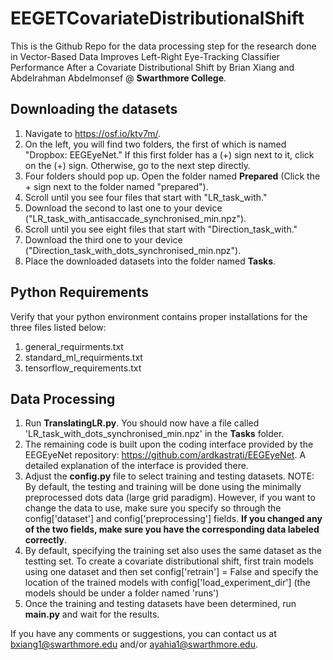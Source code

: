 # EEGETCovariateDistributionalShift

This is the Github Repo for the data processing step for the research done in Vector-Based Data Improves Left-Right
Eye-Tracking Classifier Performance After a Covariate Distributional Shift by Brian Xiang and Abdelrahman Abdelmonsef @ **Swarthmore College**. 

## Downloading the datasets

1. Navigate to https://osf.io/ktv7m/. 
2. On the left, you will find two folders, the first of which is named "Dropbox: EEGEyeNet." If this first folder has a (+) sign next to it, click on the (+) sign. Otherwise, go to the next step directly. 
3. Four folders should pop up. Open the folder named **Prepared** (Click the + sign next to the folder named "prepared"). 
4. Scroll until you see four files that start with "LR_task_with."
5. Download the second to last one to your device ("LR_task_with_antisaccade_synchronised_min.npz").
6. Scroll until you see eight files that start with "Direction_task_with."
5. Download the third one to your device ("Direction_task_with_dots_synchronised_min.npz").
7. Place the downloaded datasets into the folder named **Tasks**.

## Python Requirements

Verify that your python environment contains proper installations for the three files listed below:
1. general_requirments.txt
2. standard_ml_requirments.txt
3. tensorflow_requirements.txt

## Data Processing

1. Run **TranslatingLR.py**. You should now have a file called 'LR_task_with_dots_synchronised_min.npz' in the **Tasks** folder.
2. The remaining code is built upon the coding interface provided by the EEGEyeNet repository: https://github.com/ardkastrati/EEGEyeNet. A detailed explanation of the interface is provided there. 
3. Adjust the **config.py** file to select training and testing datasets. NOTE: By default, the testing and training will be done using the minimally preprocessed dots data (large grid paradigm). However, if you want to change the data to use, make sure you specify so through the config['dataset'] and config['preprocessing'] fields. **If you changed any of the two fields, make sure you have the corresponding data labeled correctly**.  
4. By default, specifying the training set also uses the same dataset as the testting set. To create a covariate distributional shift, first train models using one dataset and then set config['retrain'] = False and specify the location of the trained models with config['load_experiment_dir'] (the models should be under a folder named 'runs')
5. Once the training and testing datasets have been determined, run **main.py** and wait for the results.

If you have any comments or suggestions, you can contact us at bxiang1@swarthmore.edu and/or ayahia1@swarthmore.edu.


 
